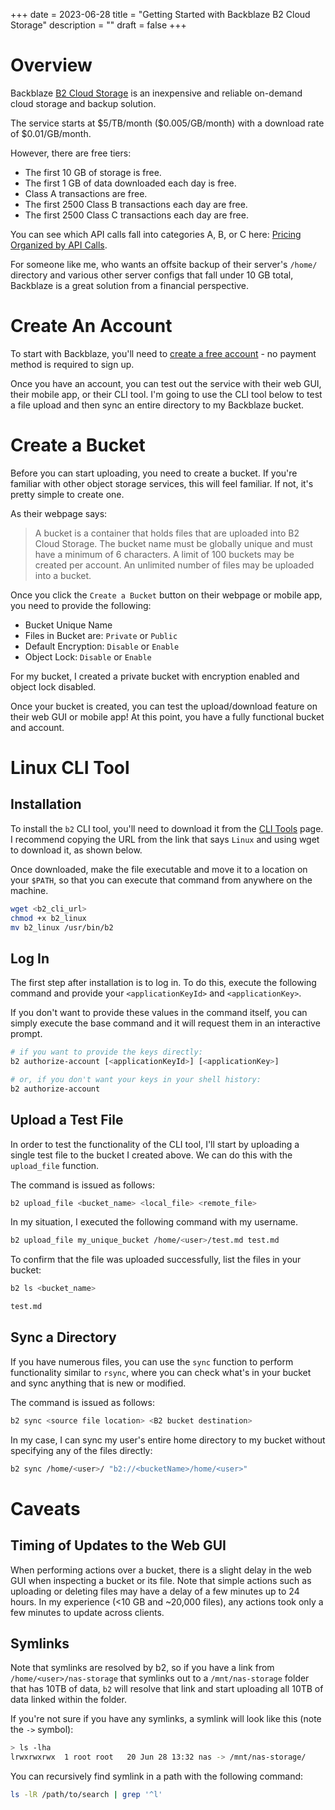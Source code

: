 +++
date = 2023-06-28
title = "Getting Started with Backblaze B2 Cloud Storage"
description = ""
draft = false
+++

# Overview

Backblaze [B2 Cloud
Storage](https://www.backblaze.com/b2/cloud-storage.html) is an
inexpensive and reliable on-demand cloud storage and backup solution.

The service starts at \$5/TB/month (\$0.005/GB/month) with a download
rate of \$0.01/GB/month.

However, there are free tiers:

-   The first 10 GB of storage is free.
-   The first 1 GB of data downloaded each day is free.
-   Class A transactions are free.
-   The first 2500 Class B transactions each day are free.
-   The first 2500 Class C transactions each day are free.

You can see which API calls fall into categories A, B, or C here:
[Pricing Organized by API
Calls](https://www.backblaze.com/b2/b2-transactions-price.html).

For someone like me, who wants an offsite backup of their server\'s
`/home/` directory and various other server configs that fall
under 10 GB total, Backblaze is a great solution from a financial
perspective.

# Create An Account

To start with Backblaze, you\'ll need to [create a free
account](https://www.backblaze.com/b2/sign-up.html) - no payment method
is required to sign up.

Once you have an account, you can test out the service with their web
GUI, their mobile app, or their CLI tool. I\'m going to use the CLI tool
below to test a file upload and then sync an entire directory to my
Backblaze bucket.

# Create a Bucket

Before you can start uploading, you need to create a bucket. If you\'re
familiar with other object storage services, this will feel familiar. If
not, it\'s pretty simple to create one.

As their webpage says:

> A bucket is a container that holds files that are uploaded into B2
> Cloud Storage. The bucket name must be globally unique and must have a
> minimum of 6 characters. A limit of 100 buckets may be created per
> account. An unlimited number of files may be uploaded into a bucket.

Once you click the `Create a Bucket` button on their webpage
or mobile app, you need to provide the following:

-   Bucket Unique Name
-   Files in Bucket are: `Private` or `Public`
-   Default Encryption: `Disable` or `Enable`
-   Object Lock: `Disable` or `Enable`

For my bucket, I created a private bucket with encryption enabled and
object lock disabled.

Once your bucket is created, you can test the upload/download feature on
their web GUI or mobile app! At this point, you have a fully functional
bucket and account.

# Linux CLI Tool

## Installation

To install the `b2` CLI tool, you\'ll need to download it
from the [CLI
Tools](https://www.backblaze.com/docs/cloud-storage-command-line-tools)
page. I recommend copying the URL from the link that says
`Linux` and using wget to download it, as shown below.

Once downloaded, make the file executable and move it to a location on
your `$PATH`, so that you can execute that command from
anywhere on the machine.

```sh
wget <b2_cli_url>
chmod +x b2_linux
mv b2_linux /usr/bin/b2
```

## Log In

The first step after installation is to log in. To do this, execute the
following command and provide your `<applicationKeyId>` and
`<applicationKey>`.

If you don\'t want to provide these values in the command itself, you
can simply execute the base command and it will request them in an
interactive prompt.

```sh
# if you want to provide the keys directly:
b2 authorize-account [<applicationKeyId>] [<applicationKey>]

# or, if you don't want your keys in your shell history:
b2 authorize-account
```

## Upload a Test File

In order to test the functionality of the CLI tool, I\'ll start by
uploading a single test file to the bucket I created above. We can do
this with the `upload_file` function.

The command is issued as follows:

```sh
b2 upload_file <bucket_name> <local_file> <remote_file>
```

In my situation, I executed the following command with my username.

```sh
b2 upload_file my_unique_bucket /home/<user>/test.md test.md
```

To confirm that the file was uploaded successfully, list the files in
your bucket:

```sh
b2 ls <bucket_name>
```

``` txt
test.md
```

## Sync a Directory

If you have numerous files, you can use the `sync` function
to perform functionality similar to `rsync`, where you can
check what\'s in your bucket and sync anything that is new or modified.

The command is issued as follows:

```sh
b2 sync <source file location> <B2 bucket destination>
```

In my case, I can sync my user\'s entire home directory to my bucket
without specifying any of the files directly:

```sh
b2 sync /home/<user>/ "b2://<bucketName>/home/<user>"
```

# Caveats

## Timing of Updates to the Web GUI

When performing actions over a bucket, there is a slight delay in the
web GUI when inspecting a bucket or its file. Note that simple actions
such as uploading or deleting files may have a delay of a few minutes up
to 24 hours. In my experience (\<10 GB and \~20,000 files), any actions
took only a few minutes to update across clients.

## Symlinks

Note that symlinks are resolved by b2, so if you have a link from
`/home/<user>/nas-storage` that symlinks out to a
`/mnt/nas-storage` folder that has 10TB of data,
`b2` will resolve that link and start uploading all 10TB of
data linked within the folder.

If you\'re not sure if you have any symlinks, a symlink will look like
this (note the `->` symbol):

```sh
> ls -lha
lrwxrwxrwx  1 root root   20 Jun 28 13:32 nas -> /mnt/nas-storage/
```

You can recursively find symlink in a path with the following command:

```sh
ls -lR /path/to/search | grep '^l'
```
